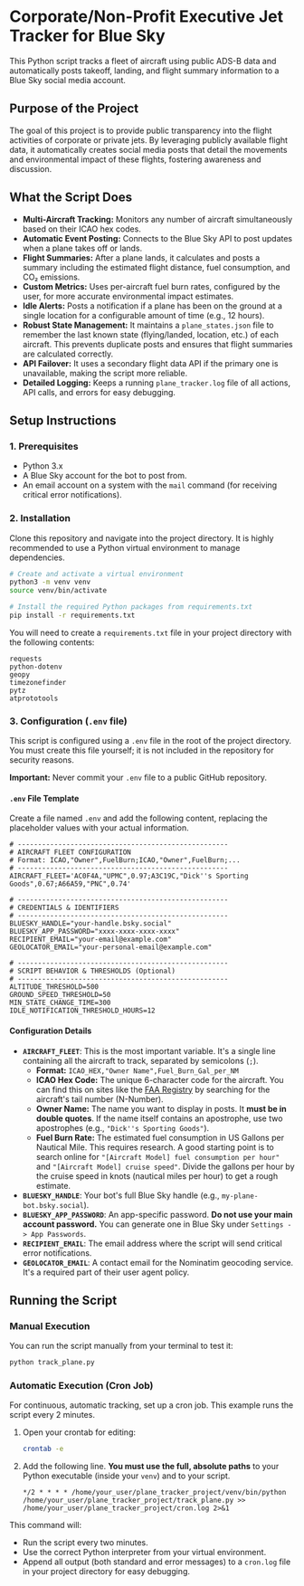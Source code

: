 # Corporate/Non-Profit Executive Jet Tracker for Blue Sky

This Python script tracks a fleet of aircraft using public ADS-B data and automatically posts takeoff, landing, and flight summary information to a Blue Sky social media account.

## Purpose of the Project

The goal of this project is to provide public transparency into the flight activities of corporate or private jets. By leveraging publicly available flight data, it automatically creates social media posts that detail the movements and environmental impact of these flights, fostering awareness and discussion.

## What the Script Does

- **Multi-Aircraft Tracking:** Monitors any number of aircraft simultaneously based on their ICAO hex codes.
- **Automatic Event Posting:** Connects to the Blue Sky API to post updates when a plane takes off or lands.
- **Flight Summaries:** After a plane lands, it calculates and posts a summary including the estimated flight distance, fuel consumption, and CO₂ emissions.
- **Custom Metrics:** Uses per-aircraft fuel burn rates, configured by the user, for more accurate environmental impact estimates.
- **Idle Alerts:** Posts a notification if a plane has been on the ground at a single location for a configurable amount of time (e.g., 12 hours).
- **Robust State Management:** It maintains a `plane_states.json` file to remember the last known state (flying/landed, location, etc.) of each aircraft. This prevents duplicate posts and ensures that flight summaries are calculated correctly.
- **API Failover:** It uses a secondary flight data API if the primary one is unavailable, making the script more reliable.
- **Detailed Logging:** Keeps a running `plane_tracker.log` file of all actions, API calls, and errors for easy debugging.

## Setup Instructions

### 1. Prerequisites

- Python 3.x
- A Blue Sky account for the bot to post from.
- An email account on a system with the `mail` command (for receiving critical error notifications).

### 2. Installation

Clone this repository and navigate into the project directory. It is highly recommended to use a Python virtual environment to manage dependencies.

```bash
# Create and activate a virtual environment
python3 -m venv venv
source venv/bin/activate

# Install the required Python packages from requirements.txt
pip install -r requirements.txt
```

You will need to create a `requirements.txt` file in your project directory with the following contents:

```
requests
python-dotenv
geopy
timezonefinder
pytz
atprototools
```

### 3. Configuration (`.env` file)

This script is configured using a `.env` file in the root of the project directory. You must create this file yourself; it is not included in the repository for security reasons.

**Important:** Never commit your `.env` file to a public GitHub repository.

#### `.env` File Template

Create a file named `.env` and add the following content, replacing the placeholder values with your actual information.

```dotenv
# ----------------------------------------------------
# AIRCRAFT FLEET CONFIGURATION
# Format: ICAO,"Owner",FuelBurn;ICAO,"Owner",FuelBurn;...
# ----------------------------------------------------
AIRCRAFT_FLEET='AC0F4A,"UPMC",0.97;A3C19C,"Dick''s Sporting Goods",0.67;A66A59,"PNC",0.74'

# ----------------------------------------------------
# CREDENTIALS & IDENTIFIERS
# ----------------------------------------------------
BLUESKY_HANDLE="your-handle.bsky.social"
BLUESKY_APP_PASSWORD="xxxx-xxxx-xxxx-xxxx"
RECIPIENT_EMAIL="your-email@example.com"
GEOLOCATOR_EMAIL="your-personal-email@example.com"

# ----------------------------------------------------
# SCRIPT BEHAVIOR & THRESHOLDS (Optional)
# ----------------------------------------------------
ALTITUDE_THRESHOLD=500
GROUND_SPEED_THRESHOLD=50
MIN_STATE_CHANGE_TIME=300
IDLE_NOTIFICATION_THRESHOLD_HOURS=12
```

#### Configuration Details

-   **`AIRCRAFT_FLEET`**: This is the most important variable. It's a single line containing all the aircraft to track, separated by semicolons (`;`).
    -   **Format:** `ICAO_HEX,"Owner Name",Fuel_Burn_Gal_per_NM`
    -   **ICAO Hex Code:** The unique 6-character code for the aircraft. You can find this on sites like the [FAA Registry](https://registry.faa.gov/aircraftinquiry/Search/NNumberInquiry) by searching for the aircraft's tail number (N-Number).
    -   **Owner Name:** The name you want to display in posts. It **must be in double quotes**. If the name itself contains an apostrophe, use two apostrophes (e.g., `"Dick''s Sporting Goods"`).
    -   **Fuel Burn Rate:** The estimated fuel consumption in US Gallons per Nautical Mile. This requires research. A good starting point is to search online for `"[Aircraft Model] fuel consumption per hour"` and `"[Aircraft Model] cruise speed"`. Divide the gallons per hour by the cruise speed in knots (nautical miles per hour) to get a rough estimate.
-   **`BLUESKY_HANDLE`**: Your bot's full Blue Sky handle (e.g., `my-plane-bot.bsky.social`).
-   **`BLUESKY_APP_PASSWORD`**: An app-specific password. **Do not use your main account password.** You can generate one in Blue Sky under `Settings -> App Passwords`.
-   **`RECIPIENT_EMAIL`**: The email address where the script will send critical error notifications.
-   **`GEOLOCATOR_EMAIL`**: A contact email for the Nominatim geocoding service. It's a required part of their user agent policy.

## Running the Script

### Manual Execution

You can run the script manually from your terminal to test it:

```bash
python track_plane.py
```

### Automatic Execution (Cron Job)

For continuous, automatic tracking, set up a cron job. This example runs the script every 2 minutes.

1.  Open your crontab for editing:
    ```bash
    crontab -e
    ```

2.  Add the following line. **You must use the full, absolute paths** to your Python executable (inside your `venv`) and to your script.

    ```crontab
    */2 * * * * /home/your_user/plane_tracker_project/venv/bin/python /home/your_user/plane_tracker_project/track_plane.py >> /home/your_user/plane_tracker_project/cron.log 2>&1
    ```

This command will:
- Run the script every two minutes.
- Use the correct Python interpreter from your virtual environment.
- Append all output (both standard and error messages) to a `cron.log` file in your project directory for easy debugging.
